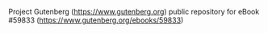 Project Gutenberg (https://www.gutenberg.org) public repository for
eBook #59833 (https://www.gutenberg.org/ebooks/59833)
